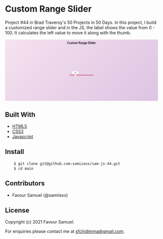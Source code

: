 # Custom Range Slider
Project #44 in Brad Traversy's 50 Projects in 50 Days. In this project, I build a customized range slider and in the JS, the label shows the value from 0 - 100. It calculates the left value to move it along with the thumb.

![Custome Range Slider](screenshot.jpg)

## Built With
- [HTML5](https://developer.mozilla.org/en-US/docs/Web/Guide/HTML/HTML5)
- [CSS3](https://developer.mozilla.org/en-US/docs/Web/CSS)
- [Javascript](https://developer.mozilla.org/en-US/docs/Web/JavaScript)

## Install
```
    $ git clone git@github.com:samiiexx/sam-js-44.git
    $ cd main
```  
## Contributors
- Favour Samuel (@samiiexx)

## License
Copyright (c) 2021 Favour Samuel.

For enquiries please contact me at [sfchidimma@gmail.com](mailto:sfchidimma@gmail.com).
